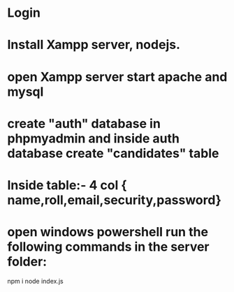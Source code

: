 # Login

# Install Xampp server, nodejs.
# open Xampp server start apache and mysql
# create "auth" database in phpmyadmin and inside auth database create "candidates" table 
# Inside table:- 4 col { name,roll,email,security,password}
# open windows powershell run the following commands in the server folder:
npm i
node index.js
